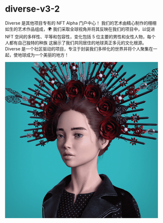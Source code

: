 # diverse-v3-2

Diverse 是其他项目专有的 NFT Alpha 门户中心！ 我们的艺术由精心制作的栩栩如生的艺术作品组成，🌍 我们采取全球视角并将其反映在我们的项目中，以促进 NFT 空间的多样性、平等和包容性，变化包括 5 位主要的男性和女性人物，每个人都有自己独特的种族 这展示了我们共同居住的地球真正多元的文化根源。 Diverse 是一个社区驱动的项目，专注于封装我们多样化的世界并将个人聚集在一起，使地球成为一个美丽的地方！

![NFT](微信截图_20220902181023.png)


